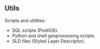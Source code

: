 ## Utils

Scripts and utilities:
- SQL scripts (PostGIS).
- Python and shell geoprocessing scripts.
- SLD files (Styled Layer Descriptor).
